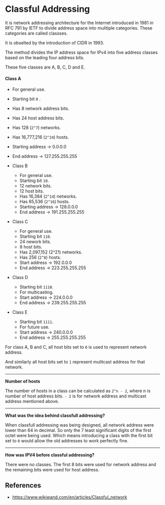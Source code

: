# Classful Addressing

It is network addressing architecture for the Internet introduced in 1981 in RFC 791 by IETF to divide address space into mulitiple categories. These categories are called classses.

It is obselted by the introduction of CIDR in 1993.

The method divides the IP address space for IPv4 into five address classes based on the leading four address bits.

These five classes are A, B, C, D and E.

#### Class A

- For general use.
- Starting bit `0` .
- Has 8 network address bits.
- Has 24 host address bits.
- Has 128 (`2^7`) networks.
- Has 16,777,216 (`2^24`) hosts.
- Starting address -> 0.0.0.0
- End address -> 127.255.255.255

- Class B
	- For general use.
	- Starting bit `10`.
	- 12 network bits.
	- 12 host bits.
	- Has 16,384 (`2^14`) networks.
	- Has 65,536 (`2^16`) hosts.
	- Starting address -> 128.0.0.0
	- End address -> 191.255.255.255

- Class C
	- For general use.
	- Starting bit `110`.
	- 24 nework bits.
	- 8 host bits.
	- Has 2,097,152 (2^21) networks.
	- Has 256 (`2^8`) hosts.
	- Start address -> 192.0.0.0
	- End address -> 223.255.255.255

- Class D
	- Starting bit `1110`.
	- For multicasting.
	- Start address -> 224.0.0.0
	- End address -> 239.255.255.255

- Class E
	- Starting bit `1111`.
	- For future use.
	- Start address -> 240.0.0.0
	- End address -> 255.255.255.255

For class A, B and C, all host bits set to `0` is used to represent network address.

And similarly all host bits set to `1` represent mulitcast address for that network.

---
**Number of hosts**

The number of hosts in a class can be calculated as `2^n - 2`, where n is number of host address bits. `- 2` is for network address and multicast address mentioned above.

---

**What was the idea behind classfull addressing?**

When classfull addressing was being designed, all network address were lower than 64 in decimal. So only the 7 least significant digits of the first octet were being used. Which means introducing a class with the first bit set to `0` would allow the old addresses to work perfectly fine.

---

**How was IPV4 before classful addressing?**

There were no classes. The first 8 bits were used for network address and the remaining bits were used for host address.

## References

- https://www.wikiwand.com/en/articles/Classful_network
